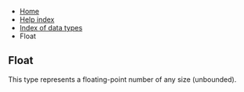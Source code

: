 <ul class="breadcrumb">
    <li><a href="">Home</a></li>
    <li><a href="help.html">Help index</a></li>
    <li><a href="types/">Index of data types</a></li>
    <li>Float</li>
</ul>

## Float

This type represents a floating-point number of any size (unbounded).
